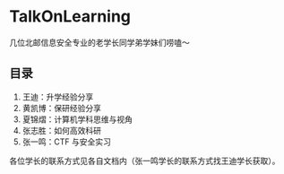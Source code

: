 # TalkOnLearning

几位北邮信息安全专业的老学长同学弟学妹们唠嗑～

## 目录

1. 王迪：升学经验分享
2. 黄凯博：保研经验分享
3. 夏锦熠：计算机学科思维与视角
4. 张志胜：如何高效科研
5. 张一鸣：CTF 与安全实习

各位学长的联系方式见各自文档内（张一鸣学长的联系方式找王迪学长获取）。